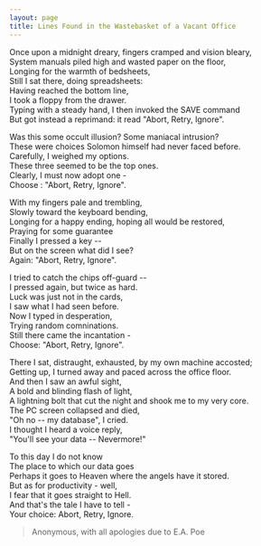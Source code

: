 ```yaml
---
layout: page
title: Lines Found in the Wastebasket of a Vacant Office
---
```


Once upon a midnight dreary, fingers cramped and vision bleary,<br>
System manuals piled high and wasted paper on the floor,<br>
Longing for the warmth of bedsheets, <br>
Still I sat there, doing spreadsheets:<br>
Having reached the bottom line,<br>
I took a floppy from the drawer.<br>
Typing with a steady hand, I then invoked the SAVE command<br>
But got instead a reprimand: it read "Abort, Retry, Ignore". 

Was this some occult illusion? Some maniacal intrusion?<br>
These were choices Solomon himself had never faced before.<br>
Carefully, I weighed my options.<br>
These three seemed to be the top ones.<br>
Clearly, I must now adopt one -<br>
Choose : "Abort, Retry, Ignore". 

With my fingers pale and trembling,<br>
Slowly toward the keyboard bending,<br>
Longing for a happy ending, hoping all would be restored,<br>
Praying for some guarantee<br>
Finally I pressed a key --<br>
But on the screen what did I see?<br>
Again: "Abort, Retry, Ignore". 

I tried to catch the chips off-guard --<br>
I pressed again, but twice as hard.<br>
Luck was just not in the cards,<br>
I saw what I had seen before.<br>
Now I typed in desperation,<br>
Trying random comninations.<br>
Still there came the incantation -<br>
Choose: "Abort, Retry, Ignore". 

There I sat, distraught, exhausted, by my own machine accosted;<br>
Getting up, I turned away and paced across the office floor.<br>
And then I saw an awful sight,<br>
A bold and blinding flash of light,<br>
A lightning bolt that cut the night and shook me to my very core.<br>
The PC screen collapsed and died,<br>
"Oh no -- my database", I cried.<br>
I thought I heard a voice reply,<br>
"You'll see your data -- Nevermore!" 

To this day I do not know<br>
The place to which our data goes<br>
Perhaps it goes to Heaven where the angels have it stored.<br>
But as for productivity - well,<br>
I fear that it goes straight to Hell.<br>
And that's the tale I have to tell -<br>
Your choice: Abort, Retry, Ignore. 

> Anonymous, with all apologies due to E.A. Poe
